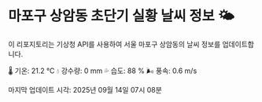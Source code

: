 
# 마포구 상암동 초단기 실황 날씨 정보 🌤️

이 리포지토리는 기상청 API를 사용하여 서울 마포구 상암동의 날씨 정보를 업데이트합니다. 

🌡️ 기온: 21.2 ℃
💧 강수량: 0 mm
💦 습도: 88 %
🌬️ 풍속: 0.6 m/s

마지막 업데이트 시각: 2025년 09월 14일 07시 08분    
